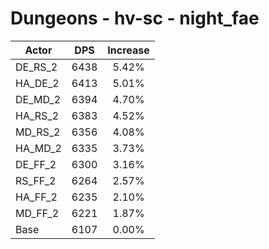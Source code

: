 # Dungeons - hv-sc - night_fae
| Actor | DPS | Increase |
|---|:---:|:---:|
|DE_RS_2|6438|5.42%|
|HA_DE_2|6413|5.01%|
|DE_MD_2|6394|4.70%|
|HA_RS_2|6383|4.52%|
|MD_RS_2|6356|4.08%|
|HA_MD_2|6335|3.73%|
|DE_FF_2|6300|3.16%|
|RS_FF_2|6264|2.57%|
|HA_FF_2|6235|2.10%|
|MD_FF_2|6221|1.87%|
|Base|6107|0.00%|
